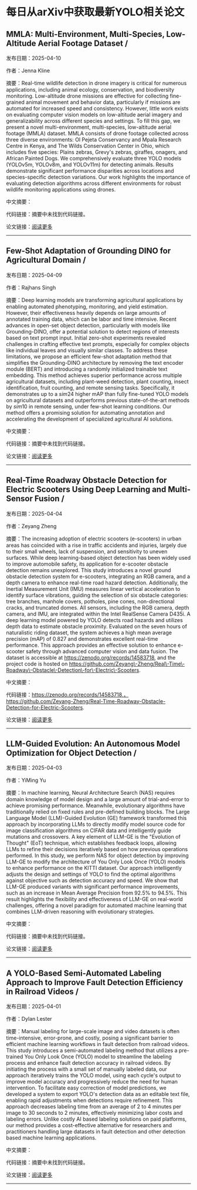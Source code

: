 # 每日从arXiv中获取最新YOLO相关论文


## MMLA: Multi\-Environment, Multi\-Species, Low\-Altitude Aerial Footage Dataset / 

发布日期：2025-04-10

作者：Jenna Kline

摘要：Real\-time wildlife detection in drone imagery is critical for numerous applications, including animal ecology, conservation, and biodiversity monitoring. Low\-altitude drone missions are effective for collecting fine\-grained animal movement and behavior data, particularly if missions are automated for increased speed and consistency. However, little work exists on evaluating computer vision models on low\-altitude aerial imagery and generalizability across different species and settings. To fill this gap, we present a novel multi\-environment, multi\-species, low\-altitude aerial footage \(MMLA\) dataset. MMLA consists of drone footage collected across three diverse environments: Ol Pejeta Conservancy and Mpala Research Centre in Kenya, and The Wilds Conservation Center in Ohio, which includes five species: Plains zebras, Grevy's zebras, giraffes, onagers, and African Painted Dogs. We comprehensively evaluate three YOLO models \(YOLOv5m, YOLOv8m, and YOLOv11m\) for detecting animals. Results demonstrate significant performance disparities across locations and species\-specific detection variations. Our work highlights the importance of evaluating detection algorithms across different environments for robust wildlife monitoring applications using drones.

中文摘要：


代码链接：摘要中未找到代码链接。

论文链接：[阅读更多](http://arxiv.org/abs/2504.07744v1)

---


## Few\-Shot Adaptation of Grounding DINO for Agricultural Domain / 

发布日期：2025-04-09

作者：Rajhans Singh

摘要：Deep learning models are transforming agricultural applications by enabling automated phenotyping, monitoring, and yield estimation. However, their effectiveness heavily depends on large amounts of annotated training data, which can be labor and time intensive. Recent advances in open\-set object detection, particularly with models like Grounding\-DINO, offer a potential solution to detect regions of interests based on text prompt input. Initial zero\-shot experiments revealed challenges in crafting effective text prompts, especially for complex objects like individual leaves and visually similar classes. To address these limitations, we propose an efficient few\-shot adaptation method that simplifies the Grounding\-DINO architecture by removing the text encoder module \(BERT\) and introducing a randomly initialized trainable text embedding. This method achieves superior performance across multiple agricultural datasets, including plant\-weed detection, plant counting, insect identification, fruit counting, and remote sensing tasks. Specifically, it demonstrates up to a $sim24%$ higher mAP than fully fine\-tuned YOLO models on agricultural datasets and outperforms previous state\-of\-the\-art methods by $sim10%$ in remote sensing, under few\-shot learning conditions. Our method offers a promising solution for automating annotation and accelerating the development of specialized agricultural AI solutions.

中文摘要：


代码链接：摘要中未找到代码链接。

论文链接：[阅读更多](http://arxiv.org/abs/2504.07252v1)

---


## Real\-Time Roadway Obstacle Detection for Electric Scooters Using Deep Learning and Multi\-Sensor Fusion / 

发布日期：2025-04-04

作者：Zeyang Zheng

摘要：The increasing adoption of electric scooters \(e\-scooters\) in urban areas has coincided with a rise in traffic accidents and injuries, largely due to their small wheels, lack of suspension, and sensitivity to uneven surfaces. While deep learning\-based object detection has been widely used to improve automobile safety, its application for e\-scooter obstacle detection remains unexplored. This study introduces a novel ground obstacle detection system for e\-scooters, integrating an RGB camera, and a depth camera to enhance real\-time road hazard detection. Additionally, the Inertial Measurement Unit \(IMU\) measures linear vertical acceleration to identify surface vibrations, guiding the selection of six obstacle categories: tree branches, manhole covers, potholes, pine cones, non\-directional cracks, and truncated domes. All sensors, including the RGB camera, depth camera, and IMU, are integrated within the Intel RealSense Camera D435i. A deep learning model powered by YOLO detects road hazards and utilizes depth data to estimate obstacle proximity. Evaluated on the seven hours of naturalistic riding dataset, the system achieves a high mean average precision \(mAP\) of 0.827 and demonstrates excellent real\-time performance. This approach provides an effective solution to enhance e\-scooter safety through advanced computer vision and data fusion. The dataset is accessible at https://zenodo.org/records/14583718, and the project code is hosted on https://github.com/Zeyang\-Zheng/Real\-Time\-Roadway\-Obstacle\-Detection\-for\-Electric\-Scooters.

中文摘要：


代码链接：https://zenodo.org/records/14583718,，https://github.com/Zeyang-Zheng/Real-Time-Roadway-Obstacle-Detection-for-Electric-Scooters.

论文链接：[阅读更多](http://arxiv.org/abs/2504.03171v1)

---


## LLM\-Guided Evolution: An Autonomous Model Optimization for Object Detection / 

发布日期：2025-04-03

作者：YiMing Yu

摘要：In machine learning, Neural Architecture Search \(NAS\) requires domain knowledge of model design and a large amount of trial\-and\-error to achieve promising performance. Meanwhile, evolutionary algorithms have traditionally relied on fixed rules and pre\-defined building blocks. The Large Language Model \(LLM\)\-Guided Evolution \(GE\) framework transformed this approach by incorporating LLMs to directly modify model source code for image classification algorithms on CIFAR data and intelligently guide mutations and crossovers. A key element of LLM\-GE is the "Evolution of Thought" \(EoT\) technique, which establishes feedback loops, allowing LLMs to refine their decisions iteratively based on how previous operations performed. In this study, we perform NAS for object detection by improving LLM\-GE to modify the architecture of You Only Look Once \(YOLO\) models to enhance performance on the KITTI dataset. Our approach intelligently adjusts the design and settings of YOLO to find the optimal algorithms against objective such as detection accuracy and speed. We show that LLM\-GE produced variants with significant performance improvements, such as an increase in Mean Average Precision from 92.5% to 94.5%. This result highlights the flexibility and effectiveness of LLM\-GE on real\-world challenges, offering a novel paradigm for automated machine learning that combines LLM\-driven reasoning with evolutionary strategies.

中文摘要：


代码链接：摘要中未找到代码链接。

论文链接：[阅读更多](http://arxiv.org/abs/2504.02280v1)

---


## A YOLO\-Based Semi\-Automated Labeling Approach to Improve Fault Detection Efficiency in Railroad Videos / 

发布日期：2025-04-01

作者：Dylan Lester

摘要：Manual labeling for large\-scale image and video datasets is often time\-intensive, error\-prone, and costly, posing a significant barrier to efficient machine learning workflows in fault detection from railroad videos. This study introduces a semi\-automated labeling method that utilizes a pre\-trained You Only Look Once \(YOLO\) model to streamline the labeling process and enhance fault detection accuracy in railroad videos. By initiating the process with a small set of manually labeled data, our approach iteratively trains the YOLO model, using each cycle's output to improve model accuracy and progressively reduce the need for human intervention.   To facilitate easy correction of model predictions, we developed a system to export YOLO's detection data as an editable text file, enabling rapid adjustments when detections require refinement. This approach decreases labeling time from an average of 2 to 4 minutes per image to 30 seconds to 2 minutes, effectively minimizing labor costs and labeling errors. Unlike costly AI based labeling solutions on paid platforms, our method provides a cost\-effective alternative for researchers and practitioners handling large datasets in fault detection and other detection based machine learning applications.

中文摘要：


代码链接：摘要中未找到代码链接。

论文链接：[阅读更多](http://arxiv.org/abs/2504.01010v1)

---


